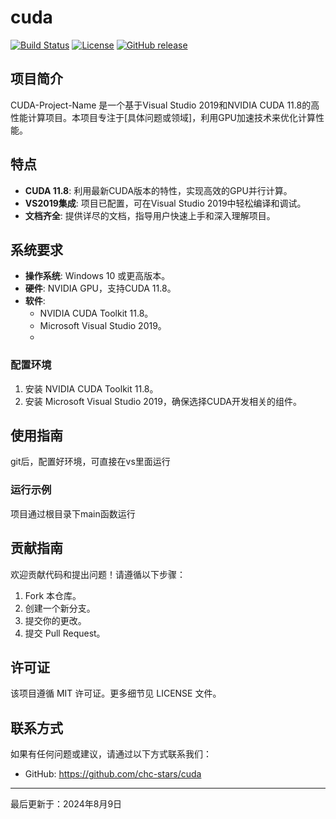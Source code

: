 # cuda

[![Build Status](https://img.shields.io/github/workflow/status/chc-stars/cuda/CI)](https://github.com/chc-stars/cuda/actions)
[![License](https://img.shields.io/badge/License-MIT-yellow.svg)](LICENSE)
[![GitHub release](https://img.shields.io/github/chc-stars/cuda.svg)](https://github.com/chc-stars/cuda)

## 项目简介

CUDA-Project-Name 是一个基于Visual Studio 2019和NVIDIA CUDA 11.8的高性能计算项目。本项目专注于[具体问题或领域]，利用GPU加速技术来优化计算性能。

## 特点
- **CUDA 11.8**: 利用最新CUDA版本的特性，实现高效的GPU并行计算。
- **VS2019集成**: 项目已配置，可在Visual Studio 2019中轻松编译和调试。
- **文档齐全**: 提供详尽的文档，指导用户快速上手和深入理解项目。

## 系统要求

- **操作系统**: Windows 10 或更高版本。
- **硬件**: NVIDIA GPU，支持CUDA 11.8。
- **软件**:
  - NVIDIA CUDA Toolkit 11.8。
  - Microsoft Visual Studio 2019。
  - 
### 配置环境

1. 安装 NVIDIA CUDA Toolkit 11.8。
2. 安装 Microsoft Visual Studio 2019，确保选择CUDA开发相关的组件。
   
## 使用指南
  git后，配置好环境，可直接在vs里面运行

### 运行示例
项目通过根目录下main函数运行

## 贡献指南

欢迎贡献代码和提出问题！请遵循以下步骤：

1. Fork 本仓库。
2. 创建一个新分支。
3. 提交你的更改。
4. 提交 Pull Request。

## 许可证

该项目遵循 MIT 许可证。更多细节见 LICENSE 文件。

## 联系方式

如果有任何问题或建议，请通过以下方式联系我们：
- GitHub: https://github.com/chc-stars/cuda
- ---
最后更新于：2024年8月9日
